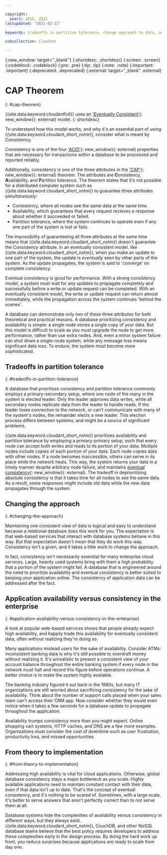 ```yaml
---

copyright:
  years: 2015, 2021
lastupdated: "2021-02-22"

keywords: tradeoffs in partition tolerance, change approach to data, availability, consistency, theory

subcollection: Cloudant

---
```


{:new_window: target="_blank"}
{:shortdesc: .shortdesc}
{:screen: .screen}
{:codeblock: .codeblock}
{:pre: .pre}
{:tip: .tip}
{:note: .note}
{:important: .important}
{:deprecated: .deprecated}
{:external: target="_blank" .external}

<!-- Acrolinx: 2020-04-23 -->

# CAP Theorem
{: #cap-theorem}

{{site.data.keyword.cloudantfull}} uses an ['Eventually Consistent'](http://en.wikipedia.org/wiki/Eventual_consistency){: new_window}{: external} model.
{: shortdesc}

To understand how this model works,
and why it's an essential part of using {{site.data.keyword.cloudant_short_notm}},
consider what is meant by Consistency.

Consistency is one of the four ['ACID'](https://en.wikipedia.org/wiki/ACID){: new_window}{: external} properties
that are necessary for transactions within a database to be processed and reported reliably.

Additionally,
consistency is one of the three attributes in the ['CAP'](http://en.wikipedia.org/wiki/CAP_Theorem){: new_window}{: external} theorem.
The attributes are **C**onsistency,
**A**vailability, and **P**artition tolerance.
The theorem states that it's not possible for a distributed computer system such as {{site.data.keyword.cloudant_short_notm}}
to guarantee three attributes *simultaneously*:

- Consistency, where all nodes see the same data at the same time.
- Availability, which guarantees that every request receives a response about whether it succeeded or failed.
- Partition tolerance, where the system continues to operate even if any one part of the system is lost or fails.

The impossibility of guaranteeing all three attributes at the same time
means that {{site.data.keyword.cloudant_short_notm}} doesn't guarantee the Consistency attribute.
In an eventually consistent model,
like {{site.data.keyword.cloudant_short_notm}},
when you make an update to one part of the system, the update is *eventually* seen by other parts of the system.
As the update propagates,
the system is said to 'converge' on complete consistency.

Eventual consistency is good for performance.
With a strong consistency model,
a system must wait for any updates to propagate completely and successfully
before a write or update request can be completed.
With an eventually consistent model,
the write or update request can return almost immediately,
while the propagation across the system continues 'behind the scenes'.

A database can demonstrate only two of these three attributes for both theoretical and practical reasons.
A database prioritizing consistency and availability is simple:
a single node stores a single copy of your data.
But this model is difficult to scale as you must upgrade the node to get more performance,
rather than use extra nodes.
And,
even a minor system failure can shut down a single-node system,
while any message loss means significant data loss.
To endure,
the system must become more sophisticated.

## Tradeoffs in partition tolerance
{: #tradeoffs-in-partition-tolerance}

A database that prioritizes consistency and partition tolerance commonly employs a primary-secondary setup,
where one node of the many in the system is elected leader.
Only the leader approves data writes,
while all secondary nodes replicate data from the leader to handle reads.
If the leader loses connection to the network,
or can't communicate with many of the system's nodes,
the remainder elects a new leader.
This election process differs between systems,
and might be a source of significant problems.

{{site.data.keyword.cloudant_short_notm}} prioritizes availability and partition tolerance by employing a primary-primary setup,
such that every node can accept both writes and reads to its portion of your data.
Multiple nodes include copies of each portion of your data.
Each node copies data with other nodes.
If a node becomes inaccessible,
others can serve in its place while the network heals.
This way,
the system returns your data in a timely manner despite arbitrary node failure,
and maintains [eventual consistency](http://en.wikipedia.org/wiki/Eventual_consistency){: new_window}{: external}.
The tradeoff in deprioritizing absolute consistency is that it takes time for all nodes to see the same data.
As a result,
some responses might include old data while the new data propagates through the system.

## Changing the approach
{: #changing-the-approach}

Maintaining one consistent view of data is logical and easy to understand
because a relational database does this work for you.
The expectation is that web-based services that interact with database systems behave in this way.
But that expectation doesn't mean that they do work this way.
Consistency isn't a given,
and it takes a little work to change the approach.

In fact,
consistency isn't necessarily essential for many enterprise cloud services.
Large,
heavily used systems bring with them a high probability that a portion of the system might fail.
A database that is engineered around the need to prioritize availability and eventual consistency
is better suited to keeping your application online.
The consistency of application data can be addressed after the fact.

## Application availability versus consistency in the enterprise
{: #application-availability-versus-consistency-in-the-enterprise}

A look at popular web-based services shows that people already expect high availability,
and happily trade this availability for eventually consistent data,
often without realizing they're doing so.

Many applications mislead users for the sake of availability.
Consider ATMs:
inconsistent banking data is why it's still possible to overdraft money without realizing it.
It's unrealistic to present a consistent view of your account balance throughout the entire banking system
if every node in the network must halt and record this figure before operations continue.
A better choice is to make the system highly available.

The banking industry figured it out back in the 1980s,
but many IT organizations are still worried about sacrificing consistency for the sake of availability.
Think about the number of support calls placed when your sales team can't access their CRM app.
Now consider whether they would even notice when it takes a few seconds for a database update
to propagate throughout the application.

Availability trumps consistency more than you might expect.
Online shopping cart systems,
HTTP caches,
and DNS are a few more examples.
Organizations must consider the cost of downtime such as user frustration,
productivity loss,
and missed opportunities.

## From theory to implementation
{: #from-theory-to-implementation}

Addressing high availability is vital for cloud applications.
Otherwise,
global database consistency stays a major bottleneck as you scale.
Highly available applications need to maintain constant contact with their data, even if that data isn't up to date.
That's the concept of eventual consistency,
and it's nothing to be scared of. Sometimes, with a large scale, it's better to serve answers that aren't perfectly correct than to not serve them at all.

Database systems hide the complexities of availability versus consistency in different ways,
but they always exist.
{{site.data.keyword.cloudant_short_notm}}, CouchDB, and other NoSQL database teams believe that the best policy requires developers to address these complexities early in the design process.
By doing the hard work up front,
you reduce surprises because applications are ready to scale from day one.
